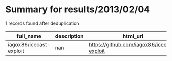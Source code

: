 
# Summary for results/2013/02/04
    
1 records found after deduplication

| full_name | description | html_url | matched_list | matched_count | pushed_at | size | stargazers_count | language | forks_count | vul_ids |
|-------------------------|---------------|--------------------------------------------|----------------|-----------------|---------------------------|--------|--------------------|------------|---------------|-----------|
| iagox86/icecast-exploit | nan | https://github.com/iagox86/icecast-exploit | ['exploit'] | 1 | 2013-02-04 19:28:47+00:00 | 1972 | 2 | Ruby | 1 | [] |
